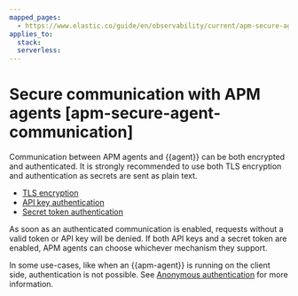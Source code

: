 ```yaml
---
mapped_pages:
  - https://www.elastic.co/guide/en/observability/current/apm-secure-agent-communication.html
applies_to:
  stack:
  serverless:
---
```


# Secure communication with APM agents [apm-secure-agent-communication]

Communication between APM agents and {{agent}} can be both encrypted and authenticated. It is strongly recommended to use both TLS encryption and authentication as secrets are sent as plain text.

* [TLS encryption](/solutions/observability/apm/apm-agent-tls-communication.md)
* [API key authentication](/solutions/observability/apm/api-keys.md)
* [Secret token authentication](/solutions/observability/apm/secret-token.md)

As soon as an authenticated communication is enabled, requests without a valid token or API key will be denied. If both API keys and a secret token are enabled, APM agents can choose whichever mechanism they support.

In some use-cases, like when an {{apm-agent}} is running on the client side, authentication is not possible. See [Anonymous authentication](/solutions/observability/apm/anonymous-authentication.md) for more information.

